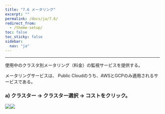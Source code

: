 ```yaml
---
title: "7.6 メータリング"
excerpt: ""
permalink: /docs/ja/7.6/
redirect_from:
  - /theme-setup/
toc: false
toc_sticky: false
sidebar:
  nav: "ja"
---
```



---

使用中のクラスタ別メータリング（料金）の監視サービスを提供する。

メータリングサービスは、 Public Cloudのうち、AWSとGCPのみ適用されるサービスである。

### a\) クラスター → クラスター選択 → コストをクリック。
![](/assets/JP/2.5/5.6_1.png)![](/assets/JP/2.5/5.6_2.png)

